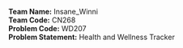 **Team Name:** Insane_Winni  
**Team Code:** CN268  
**Problem Code:** WD207  
**Problem Statement:** Health and Wellness Tracker
